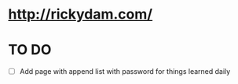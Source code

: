 # http://rickydam.com/

# TO DO
- [ ] Add page with append list with password for things learned daily
